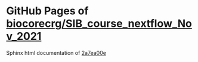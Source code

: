 GitHub Pages of [biocorecrg/SIB_course_nextflow_Nov_2021](https://github.com/biocorecrg/SIB_course_nextflow_Nov_2021.git)
===
Sphinx html documentation of [2a7ea00e](https://github.com/biocorecrg/SIB_course_nextflow_Nov_2021/tree/2a7ea00e610baacdff330f4d7de53321fb9a7b0d)
